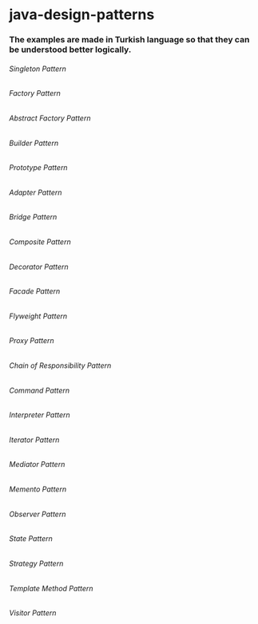 # java-design-patterns

### The examples are made in Turkish language so that they can be understood better logically.

###### Singleton Pattern
###### Factory Pattern
###### Abstract Factory Pattern
###### Builder Pattern
###### Prototype Pattern
###### Adapter Pattern
###### Bridge Pattern
###### Composite Pattern
###### Decorator Pattern
###### Facade Pattern
###### Flyweight Pattern
###### Proxy Pattern
###### Chain of Responsibility Pattern
###### Command Pattern
###### Interpreter Pattern
###### Iterator Pattern
###### Mediator Pattern
###### Memento Pattern
###### Observer Pattern
###### State Pattern
###### Strategy Pattern
###### Template Method Pattern
###### Visitor Pattern
